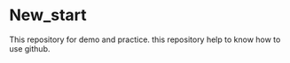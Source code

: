# New_start
This repository for demo and practice. this repository help to know how to use github.



